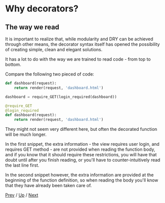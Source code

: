 # Why decorators?

## The way we read

It is important to realize that,
while modularity and DRY can be achieved through other means,
the decorator syntax itself has opened the possibility of
creating simple, clean and elegant solutions.

It has a lot to do with the way we are trained to read code -
from top to bottom.

Compare the following two pieced of code:

```python
def dashboard(request):
    return render(request, 'dashboard.html')

dashboard = require_GET(login_required(dashboard))
```

```python
@require_GET
@login_required
def dashboard(request):
    return render(request, 'dashboard.html')
```

They might not seem very different here,
but often the decorated function will be much longer.

In the first snippet, the extra information -
the view requires user login, and requires GET method -
are not provided when reading the function body,
and if you know that it should require these restrictions,
you will have that doubt until after you finish reading,
or you'll have to counter-intuitively read the last line first.

In the second snippet however,
the extra information are provided at the beginning of the function definition,
so when reading the body you'll know that they have already been taken care of.

[Prev](../2-modular/README.md) /
[Up](../README.md) /
[Next](../4-when-not/README.md)
